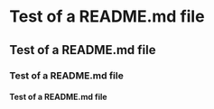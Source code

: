 # Test of a README.md file

## Test of a README.md file

### Test of a README.md file

#### Test of a README.md file
